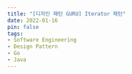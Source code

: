 ```yaml
---
title: "[디자인 패턴 GURU] Iterator 패턴"
date: 2022-01-16
pin: false
tags:
- Software Engineering
- Design Pattern
- Go
- Java
---
```

